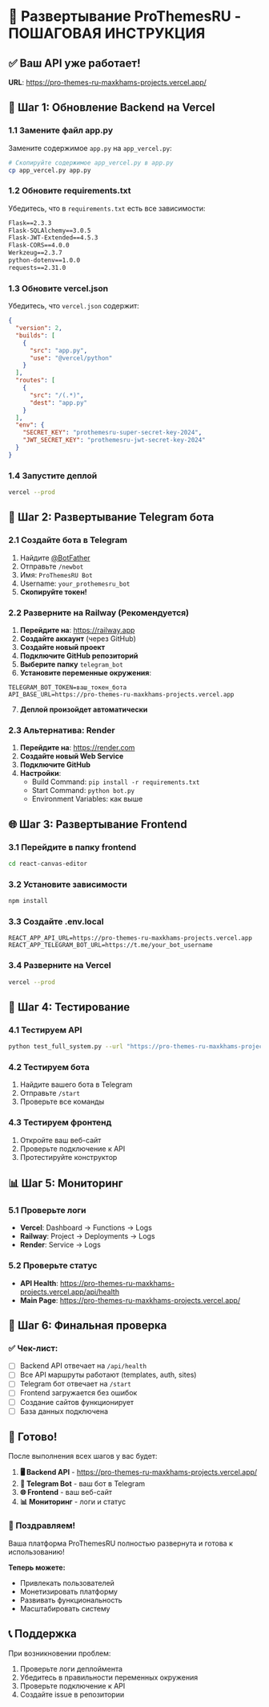 # 🚀 Развертывание ProThemesRU - ПОШАГОВАЯ ИНСТРУКЦИЯ

## ✅ Ваш API уже работает!
**URL**: https://pro-themes-ru-maxkhams-projects.vercel.app/

## 🔄 Шаг 1: Обновление Backend на Vercel

### 1.1 Замените файл app.py
Замените содержимое `app.py` на `app_vercel.py`:

```bash
# Скопируйте содержимое app_vercel.py в app.py
cp app_vercel.py app.py
```

### 1.2 Обновите requirements.txt
Убедитесь, что в `requirements.txt` есть все зависимости:

```txt
Flask==2.3.3
Flask-SQLAlchemy==3.0.5
Flask-JWT-Extended==4.5.3
Flask-CORS==4.0.0
Werkzeug==2.3.7
python-dotenv==1.0.0
requests==2.31.0
```

### 1.3 Обновите vercel.json
Убедитесь, что `vercel.json` содержит:

```json
{
  "version": 2,
  "builds": [
    {
      "src": "app.py",
      "use": "@vercel/python"
    }
  ],
  "routes": [
    {
      "src": "/(.*)",
      "dest": "app.py"
    }
  ],
  "env": {
    "SECRET_KEY": "prothemesru-super-secret-key-2024",
    "JWT_SECRET_KEY": "prothemesru-jwt-secret-key-2024"
  }
}
```

### 1.4 Запустите деплой
```bash
vercel --prod
```

## 🤖 Шаг 2: Развертывание Telegram бота

### 2.1 Создайте бота в Telegram
1. Найдите [@BotFather](https://t.me/botfather)
2. Отправьте `/newbot`
3. Имя: `ProThemesRU Bot`
4. Username: `your_prothemesru_bot`
5. **Скопируйте токен!**

### 2.2 Разверните на Railway (Рекомендуется)

1. **Перейдите на**: https://railway.app
2. **Создайте аккаунт** (через GitHub)
3. **Создайте новый проект**
4. **Подключите GitHub репозиторий**
5. **Выберите папку** `telegram_bot`
6. **Установите переменные окружения**:

```
TELEGRAM_BOT_TOKEN=ваш_токен_бота
API_BASE_URL=https://pro-themes-ru-maxkhams-projects.vercel.app
```

7. **Деплой произойдет автоматически**

### 2.3 Альтернатива: Render

1. **Перейдите на**: https://render.com
2. **Создайте новый Web Service**
3. **Подключите GitHub**
4. **Настройки**:
   - Build Command: `pip install -r requirements.txt`
   - Start Command: `python bot.py`
   - Environment Variables: как выше

## 🌐 Шаг 3: Развертывание Frontend

### 3.1 Перейдите в папку frontend
```bash
cd react-canvas-editor
```

### 3.2 Установите зависимости
```bash
npm install
```

### 3.3 Создайте .env.local
```env
REACT_APP_API_URL=https://pro-themes-ru-maxkhams-projects.vercel.app
REACT_APP_TELEGRAM_BOT_URL=https://t.me/your_bot_username
```

### 3.4 Разверните на Vercel
```bash
vercel --prod
```

## 🧪 Шаг 4: Тестирование

### 4.1 Тестируем API
```bash
python test_full_system.py --url "https://pro-themes-ru-maxkhams-projects.vercel.app"
```

### 4.2 Тестируем бота
1. Найдите вашего бота в Telegram
2. Отправьте `/start`
3. Проверьте все команды

### 4.3 Тестируем фронтенд
1. Откройте ваш веб-сайт
2. Проверьте подключение к API
3. Протестируйте конструктор

## 📊 Шаг 5: Мониторинг

### 5.1 Проверьте логи
- **Vercel**: Dashboard → Functions → Logs
- **Railway**: Project → Deployments → Logs
- **Render**: Service → Logs

### 5.2 Проверьте статус
- **API Health**: https://pro-themes-ru-maxkhams-projects.vercel.app/api/health
- **Main Page**: https://pro-themes-ru-maxkhams-projects.vercel.app/

## 🎯 Шаг 6: Финальная проверка

### ✅ Чек-лист:

- [ ] Backend API отвечает на `/api/health`
- [ ] Все API маршруты работают (templates, auth, sites)
- [ ] Telegram бот отвечает на `/start`
- [ ] Frontend загружается без ошибок
- [ ] Создание сайтов функционирует
- [ ] База данных подключена

## 🚀 Готово!

После выполнения всех шагов у вас будет:

1. **🖥️ Backend API** - https://pro-themes-ru-maxkhams-projects.vercel.app/
2. **🤖 Telegram Bot** - ваш бот в Telegram
3. **🌐 Frontend** - ваш веб-сайт
4. **📊 Мониторинг** - логи и статус

### 🎉 Поздравляем!

Ваша платформа ProThemesRU полностью развернута и готова к использованию!

**Теперь можете:**
- Привлекать пользователей
- Монетизировать платформу
- Развивать функциональность
- Масштабировать систему

## 📞 Поддержка

При возникновении проблем:
1. Проверьте логи деплоймента
2. Убедитесь в правильности переменных окружения
3. Проверьте подключение к API
4. Создайте issue в репозитории 